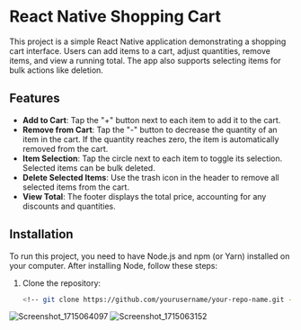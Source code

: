 # React Native Shopping Cart

This project is a simple React Native application demonstrating a shopping cart interface. Users can add items to a cart, adjust quantities, remove items, and view a running total. The app also supports selecting items for bulk actions like deletion.

## Features

- **Add to Cart**: Tap the "+" button next to each item to add it to the cart.
- **Remove from Cart**: Tap the "-" button to decrease the quantity of an item in the cart. If the quantity reaches zero, the item is automatically removed from the cart.
- **Item Selection**: Tap the circle next to each item to toggle its selection. Selected items can be bulk deleted.
- **Delete Selected Items**: Use the trash icon in the header to remove all selected items from the cart.
- **View Total**: The footer displays the total price, accounting for any discounts and quantities.

## Installation

To run this project, you need to have Node.js and npm (or Yarn) installed on your computer. After installing Node, follow these steps:



1. Clone the repository:
   ```bash
   <!-- git clone https://github.com/yourusername/your-repo-name.git -->

![Screenshot_1715064097](https://github.com/SamadK01/CartScreen/assets/123169527/4886ea91-59fe-4ed2-8ee6-f5bbddb22282)
![Screenshot_1715063152](https://github.com/SamadK01/CartScreen/assets/123169527/3582db66-19be-4059-aa56-80b02960ad59)
